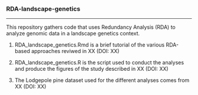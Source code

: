 ### RDA-landscape-genetics
-------------------

This repository gathers code that uses Redundancy Analysis (RDA) to analyze genomic data in a landscape genetics context.

1. RDA_landscape_genetics.Rmd is a brief tutorial of the various RDA-based approaches reviwed in XX (DOI: XX)

2. RDA_landscape_genetics.R is the script used to conduct the analyses and produce the figures of the study described in XX (DOI: XX)

3. The Lodgepole pine dataset used for the different analyses comes from XX (DOI: XX)
